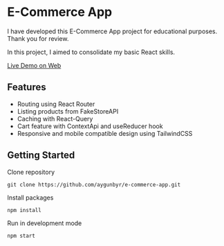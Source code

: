 # E-Commerce App

I have developed this E-Commerce App project for educational purposes. Thank you for review.

In this project, I aimed to consolidate my basic React skills.

[Live Demo on Web](https://e-commerce-app-aygunbyr.vercel.app/)

## Features

- Routing using React Router
- Listing products from FakeStoreAPI
- Caching with React-Query
- Cart feature with ContextApi and useReducer hook
- Responsive and mobile compatible design using TailwindCSS

## Getting Started

Clone repository

```
git clone https://github.com/aygunbyr/e-commerce-app.git
```

Install packages

```
npm install
```

Run in development mode

```
npm start
```
